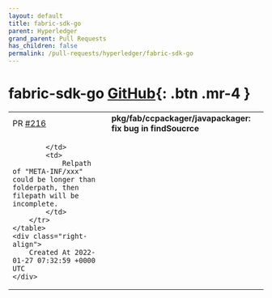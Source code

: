 ```yaml
---
layout: default
title: fabric-sdk-go
parent: Hyperledger
grand_parent: Pull Requests
has_children: false
permalink: /pull-requests/hyperledger/fabric-sdk-go
---
```


# fabric-sdk-go <span class="fs-3 right-align">[GitHub](https://github.com/hyperledger/fabric-sdk-go){: .btn .mr-4 }</span>


<div>
    <table>
        <tr>
            <td>
                PR <a href="https://github.com/hyperledger/fabric-sdk-go/pull/216" class=".btn">#216</a>
            </td>
            <td>
                <b>
                    pkg/fab/ccpackager/javapackager: fix bug in findSoucrce
                </b>
            </td>
        </tr>
        <tr>
            <td>
                
            </td>
            <td>
                Relpath of "META-INF/xxx" could be longer than folderpath, then filepath will be incomplete.
            </td>
        </tr>
    </table>
    <div class="right-align">
        Created At 2022-01-27 07:32:59 +0000 UTC
    </div>
</div>

